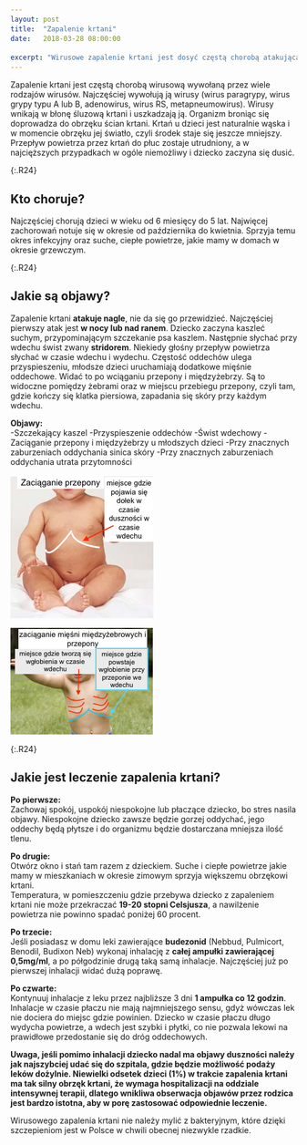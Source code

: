 ```yaml
---
layout: post
title:  "Zapalenie krtani"
date:   2018-03-28 08:00:00

excerpt: "Wirusowe zapalenie krtani jest dosyć częstą chorobą atakującą dzieci. Najczęściej przebiega łagodnie i wymaga tylko leków w inhalacjach przeprowadzanych w domu. Czasami obrzęk krtani jest jednak tak duży, że dziecko wymaga hospitalizacji i leczenia w szpitalu. Jak rozpoznać zapalenie krtani i jakie leki stosować dowiesz sie w tym artykule."
---
```


Zapalenie krtani jest częstą chorobą wirusową wywołaną przez wiele rodzajów wirusów. Najczęściej wywołują ją wirusy (wirus paragrypy, wirus grypy typu A lub B, adenowirus, wirus RS, metapneumowirus). Wirusy wnikają w błonę śluzową krtani i uszkadzają ją. Organizm broniąc się  doprowadza do obrzęku ścian krtani. Krtań u dzieci jest naturalnie wąska i w momencie obrzęku jej światło, czyli środek staje się jeszcze mniejszy. Przepływ powietrza przez krtań do płuc zostaje utrudniony, a w najcięższych przypadkach w ogóle niemożliwy i dziecko zaczyna się dusić. 

{:.R24}
## Kto choruje?

Najczęściej chorują dzieci w wieku od 6 miesięcy do 5 lat. Najwięcej zachorowań notuje się w okresie od października do kwietnia. Sprzyja temu okres infekcyjny oraz suche, ciepłe powietrze, jakie mamy w domach w okresie grzewczym.

{:.R24}
## Jakie są objawy?

Zapalenie krtani **atakuje nagle**, nie da się go przewidzieć. Najczęściej pierwszy atak jest **w nocy lub nad ranem**. Dziecko zaczyna kaszleć suchym, przypominającym szczekanie psa kaszlem. Następnie słychać przy wdechu świst zwany **stridorem**. Niekiedy głośny przepływ powietrza słychać w czasie wdechu i wydechu. Częstość oddechów ulega przyspieszeniu, młodsze dzieci uruchamiają dodatkowe mięśnie oddechowe. Widać to po wciąganiu przepony i międzyżebrzy. Są to widoczne pomiędzy żebrami oraz w miejscu przebiegu przepony, czyli tam, gdzie kończy się klatka piersiowa, zapadania się skóry przy każdym wdechu.  

**Objawy:**  
-Szczekający kaszel
-Przyspieszenie oddechów
-Świst wdechowy
-Zaciąganie przepony i międzyżebrzy u młodszych dzieci
-Przy znacznych zaburzeniach oddychania sinica skóry
-Przy znacznych zaburzeniach oddychania utrata przytomności

![przepona](/png/krtan.png)

![zebra](/png/dusznosc.jpg)

{:.R24}
## Jakie jest leczenie zapalenia krtani?

**Po pierwsze:**  
Zachowaj spokój, uspokój niespokojne lub płaczące dziecko, bo stres nasila objawy. Niespokojne dziecko zawsze będzie gorzej oddychać, jego oddechy będą płytsze i do organizmu będzie dostarczana mniejsza ilość tlenu.  

**Po drugie:**  
Otwórz okno i stań tam razem z dzieckiem. Suche i ciepłe powietrze jakie mamy w mieszkaniach w okresie zimowym sprzyja większemu obrzękowi krtani.  
Temperatura, w pomieszczeniu gdzie przebywa dziecko z zapaleniem krtani nie może przekraczać **19-20 stopni Celsjusza**, a nawilżenie powietrza nie powinno spadać poniżej 60 procent.  

**Po trzecie:**  
Jeśli posiadasz w domu leki zawierające **budezonid** (Nebbud, Pulmicort, Benodil, Budixon Neb) wykonaj inhalację z **całej ampułki zawierającej 0,5mg/ml**, a po półgodzinie drugą taką samą inhalacje. Najczęściej już po pierwszej inhalacji widać dużą poprawę.  

**Po czwarte:**  
Kontynuuj inhalacje z leku przez najbliższe 3 dni **1 ampułka co 12 godzin**.  
Inhalacje w czasie płaczu nie mają najmniejszego sensu, gdyż wówczas lek nie dociera do miejsc gdzie powinien. Dziecko w czasie płaczu długo wydycha powietrze, a wdech jest szybki i płytki, co nie pozwala lekowi na prawidłowe przedostanie się do dróg oddechowych.

**Uwaga, jeśli pomimo inhalacji dziecko nadal ma objawy duszności należy jak najszybciej udać się do szpitala, gdzie będzie możliwość podaży leków dożylnie. Niewielki odsetek dzieci (1%) w trakcie zapalenia krtani ma tak silny obrzęk krtani, że wymaga hospitalizacji na oddziale intensywnej terapii, dlatego wnikliwa obserwacja objawów przez rodzica jest bardzo istotna, aby w porę zastosować odpowiednie leczenie.**


Wirusowego zapalenia krtani nie należy mylić z bakteryjnym, które dzięki szczepieniom jest w Polsce w chwili obecnej niezwykle rzadkie. 
 
 

